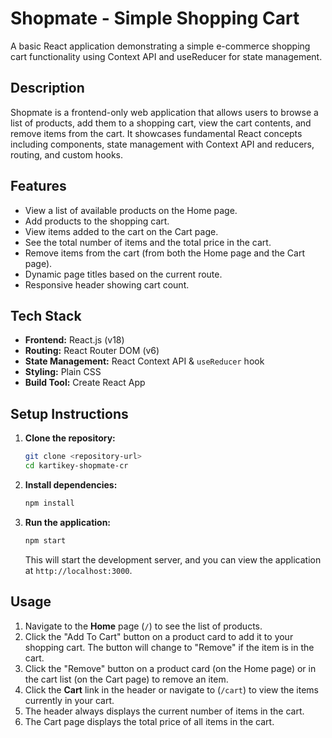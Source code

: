 # Shopmate - Simple Shopping Cart

A basic React application demonstrating a simple e-commerce shopping cart functionality using Context API and useReducer for state management.

## Description

Shopmate is a frontend-only web application that allows users to browse a list of products, add them to a shopping cart, view the cart contents, and remove items from the cart. It showcases fundamental React concepts including components, state management with Context API and reducers, routing, and custom hooks.

## Features

- View a list of available products on the Home page.
- Add products to the shopping cart.
- View items added to the cart on the Cart page.
- See the total number of items and the total price in the cart.
- Remove items from the cart (from both the Home page and the Cart page).
- Dynamic page titles based on the current route.
- Responsive header showing cart count.

## Tech Stack

- **Frontend:** React.js (v18)
- **Routing:** React Router DOM (v6)
- **State Management:** React Context API & `useReducer` hook
- **Styling:** Plain CSS
- **Build Tool:** Create React App

## Setup Instructions

1.  **Clone the repository:**

    ```bash
    git clone <repository-url>
    cd kartikey-shopmate-cr
    ```

2.  **Install dependencies:**

    ```bash
    npm install
    ```

3.  **Run the application:**
    ```bash
    npm start
    ```
    This will start the development server, and you can view the application at `http://localhost:3000`.

## Usage

1.  Navigate to the **Home** page (`/`) to see the list of products.
2.  Click the "Add To Cart" button on a product card to add it to your shopping cart. The button will change to "Remove" if the item is in the cart.
3.  Click the "Remove" button on a product card (on the Home page) or in the cart list (on the Cart page) to remove an item.
4.  Click the **Cart** link in the header or navigate to (`/cart`) to view the items currently in your cart.
5.  The header always displays the current number of items in the cart.
6.  The Cart page displays the total price of all items in the cart.

